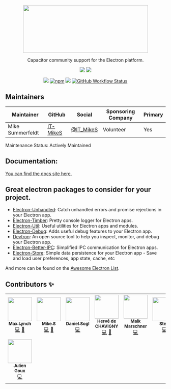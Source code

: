 <p align="center">
  <img src="https://user-images.githubusercontent.com/20338451/104735089-2ada2f00-570f-11eb-9f92-1587b473694a.png" width="392" height="150" /><br />
</p>

<p align="center">
Capacitor community support for the Electron platform. 
</p>
<p align="center">
  <!-- ALL-CONTRIBUTORS-BADGE:START - Do not remove or modify this section -->
<a href="#contributors"><img src="https://img.shields.io/badge/all%20contributors-8-orange?style=flat-square" /></a>
<!-- ALL-CONTRIBUTORS-BADGE:END -->
  <a href="https://www.electronjs.org/releases/stable?version=12"><img src="https://img.shields.io/badge/supported%20electron%20version-^12.0.5-blue?style=flat-square" /></a>
</p>
<p align="center">
  <a href="https://npmjs.com/package/@capacitor-community/electron"><img src="https://img.shields.io/npm/v/@capacitor-community/electron.svg?style=flat-square" /></a>
  <a href="https://npmjs.com/package/@capacitor-community/electron"><img alt="npm" src="https://img.shields.io/npm/dw/@capacitor-community/electron?style=flat-square"></a>
  <a href="https://npmjs.com/package/@capacitor-community/electron"><img src="https://img.shields.io/npm/l/@capacitor-community/electron.svg?style=flat-square" /></a>
  <a href="https://github.com/capacitor-community/electron"><img alt="GitHub Workflow Status" src="https://img.shields.io/github/workflow/status/capacitor-community/electron/CI/main?style=flat-square"></a>
</p>

## Maintainers

| Maintainer       | GitHub                                  | Social                                    | Sponsoring Company | Primary |
| ---------------- | --------------------------------------- | ----------------------------------------- | ------------------ | ------- |
| Mike Summerfeldt | [IT-MikeS](https://github.com/IT-MikeS) | [@IT_MikeS](https://twitter.com/IT_MikeS) | Volunteer          | Yes     |

Maintenance Status: Actively Maintained

## Documentation:

[You can find the docs site here.](https://capacitor-community.github.io/electron/)

## Great electron packages to consider for your project.

- [Electron-Unhandled](https://github.com/sindresorhus/electron-unhandled): Catch unhandled errors and promise rejections in your Electron app.
- [Electron-Timber](https://github.com/sindresorhus/electron-timber): Pretty console logger for Electron apps.
- [Electron-Util](https://github.com/sindresorhus/electron-util): Useful utilities for Electron apps and modules.
- [Electron-Debug](https://github.com/sindresorhus/electron-debug): Adds useful debug features to your Electron app.
- [Devtron](https://www.electronjs.org/devtron): An open source tool to help you inspect, monitor, and debug your Electron app.
- [Electron-Better-IPC](https://github.com/sindresorhus/electron-better-ipc): Simplified IPC communication for Electron apps.
- [Electron-Store](https://github.com/sindresorhus/electron-store): Simple data persistence for your Electron app - Save and load user preferences, app state, cache, etc

And more can be found on the [Awesome Electron List](https://github.com/sindresorhus/awesome-electron).

## Contributors ✨

<!-- ALL-CONTRIBUTORS-LIST:START - Do not remove or modify this section -->
<!-- prettier-ignore-start -->
<!-- markdownlint-disable -->
<table>
  <tr>
    <td align="center"><a href="http://ionicframework.com/"><img src="https://avatars3.githubusercontent.com/u/11214?v=4" width="75px;" alt=""/><br /><sub><b>Max Lynch</b></sub></a><br /><a href="https://github.com/capacitor-community/electron/commits?author=mlynch" title="Code">💻</a> <a href="https://github.com/capacitor-community/electron/commits?author=mlynch" title="Documentation">📖</a></td>
    <td align="center"><a href="https://github.com/IT-MikeS"><img src="https://avatars0.githubusercontent.com/u/20338451?v=4" width="75px;" alt=""/><br /><sub><b>Mike S</b></sub></a><br /><a href="https://github.com/capacitor-community/electron/commits?author=IT-MikeS" title="Code">💻</a> <a href="https://github.com/capacitor-community/electron/commits?author=IT-MikeS" title="Documentation">📖</a></td>
    <td align="center"><a href="https://github.com/danielsogl"><img src="https://avatars2.githubusercontent.com/u/15234844?v=4" width="75px;" alt=""/><br /><sub><b>Daniel Sogl</b></sub></a><br /><a href="https://github.com/capacitor-community/electron/commits?author=danielsogl" title="Code">💻</a></td>
    <td align="center"><a href="https://github.com/vevedh"><img src="https://avatars1.githubusercontent.com/u/1430389?v=4" width="75px;" alt=""/><br /><sub><b>Hervé de CHAVIGNY</b></sub></a><br /><a href="https://github.com/capacitor-community/electron/commits?author=vevedh" title="Code">💻</a> <a href="https://github.com/capacitor-community/electron/commits?author=vevedh" title="Documentation">📖</a></td>
    <td align="center"><a href="http://twitter.com/leMaikOfficial"><img src="https://avatars2.githubusercontent.com/u/5544859?v=4" width="75px;" alt=""/><br /><sub><b>Maik Marschner</b></sub></a><br /><a href="https://github.com/capacitor-community/electron/commits?author=leMaik" title="Code">💻</a></td>
    <td align="center"><a href="https://stewan.io"><img src="https://avatars1.githubusercontent.com/u/719763?v=4" width="75px;" alt=""/><br /><sub><b>Stew</b></sub></a><br /><a href="https://github.com/capacitor-community/electron/commits?author=stewwan" title="Code">💻</a></td>
    <td align="center"><a href="https://github.com/coreyjv"><img src="https://avatars3.githubusercontent.com/u/2730750?v=4" width="75px;" alt=""/><br /><sub><b>Corey Vaillancourt</b></sub></a><br /><a href="https://github.com/capacitor-community/electron/commits?author=coreyjv" title="Code">💻</a></td>
  </tr>
  <tr>
    <td align="center"><a href="https://github.com/jgoux"><img src="https://avatars0.githubusercontent.com/u/1443499?v=4" width="75px;" alt=""/><br /><sub><b>Julien Goux</b></sub></a><br /><a href="https://github.com/capacitor-community/electron/commits?author=jgoux" title="Code">💻</a></td>
  </tr>
</table>

<!-- markdownlint-enable -->
<!-- prettier-ignore-end -->

<!-- ALL-CONTRIBUTORS-LIST:END -->
